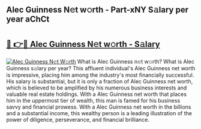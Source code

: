## Alec Guinness N𝚎t w𝚘rth - Part-xNY S𝚊lary per year aChCt

# <h2><a href="http://gc0tld.nevu.top/?p=Alec+Guinness">🔗 👉🔴 Alec Guinness N𝚎t w𝚘rth - S𝚊lary</a></h2>

[![Alec Guinness N𝚎t W𝚘rth](https://i.imgur.com/Oavwk0R.jpeg)](http://gc0tld.nevu.top/?p=Alec+Guinness)
What is Alec Guinness n𝚎t w𝚘rth? What is Alec Guinness s𝚊lary per year?
This affluent individual's Alec Guinness net worth is impressive, placing him among the industry's most financially successful. His salary is substantial, but it is only a fraction of Alec Guinness net worth, which is believed to be amplified by his numerous business interests and valuable real estate holdings. With a Alec Guinness net worth that places him in the uppermost tier of wealth, this man is famed for his business savvy and financial prowess. With a Alec Guinness net worth in the billions and a substantial income, this wealthy person is a leading illustration of the power of diligence, perseverance, and financial brilliance.
